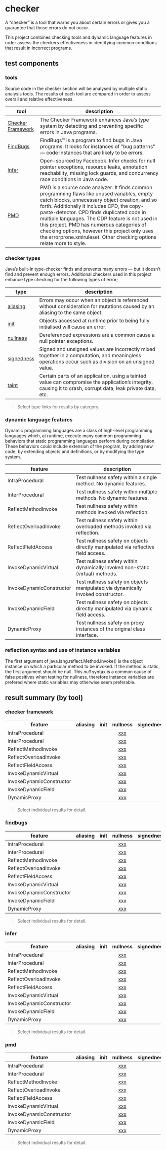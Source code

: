 # checker
A “checker” is a tool that warns you about certain errors or gives you a guarantee that 
those errors do not occur.

This project combines checking tools and dynamic language features in order assess the checkers effectiveness in identifying common conditions that result in incorrect programs.

## test components

### tools

Source code in the checker section will be analysed by multiple static analysis tools. The results 
of each tool are compared in order to assess overall and relative effectiveness.

| tool | description |
| --- | --- |
| [Checker Framework](https://github.com/michaelemery/staticanalysis/tree/master/checker#checker-framework) | The Checker Framework enhances Java’s type system by detecting and preventing specific errors in Java programs. |
| [FindBugs](https://github.com/michaelemery/staticanalysis/tree/master/checker#findbugs) | FindBugs™ is a program to find bugs in Java programs. It looks for instances of "bug patterns" — code instances that are likely to be errors. |
| [Infer](https://github.com/michaelemery/staticanalysis/tree/master/checker#infer) | Open-sourced by Facebook. Infer checks for null pointer exceptions, resource leaks, annotation reachability, missing lock guards, and concurrency race conditions in Java code. |
| [PMD](https://github.com/michaelemery/staticanalysis/tree/master/checker#pmd) | PMD is a source code analyzer. It finds common programming flaws like unused variables, empty catch blocks, unnecessary object creation, and so forth. Additionally it includes CPD, the copy-paste-detector. CPD finds duplicated code in multiple languages. The CDP feature is not used in this project. PMD has numerous categories of checking options, however this project only uses the errorprone.xmlruleset. Other checking options relate more to style. |

### checker types

 Java’s built-in type-checker finds and prevents many errors — but it doesn’t find and prevent enough errors. Additional checkers used in this project enhance type checking for the following types of error;

| type | description |
| --- | --- |
| [aliasing](https://github.com/michaelemery/staticanalysis/tree/master/checker/aliasing) | Errors may occur when an object is referenced without consideration for mutations caused by an aliasing to the same object. |
| [init](https://github.com/michaelemery/staticanalysis/tree/master/checker/init)| Objects accessed at runtime prior to being fully initialised will cause an error. |
| [nullness](https://github.com/michaelemery/staticanalysis/tree/master/checker/nullness)| Dereferenced expressions are a common cause a null pointer exceptions. |
| [signedness](https://github.com/michaelemery/staticanalysis/tree/master/checker/signedness)|Signed and unsigned values are incorrectly mixed together in a computation, and meaningless operations occur such as division on an unsigned value. |
| [taint](https://github.com/michaelemery/staticanalysis/tree/master/checker/taint) | Certain parts of an application, using a tainted value can compromise the application’s integrity, causing it to crash, corrupt data, leak private data, etc. |

> Select type links for results by category.

### dynamic language features

Dynamic programming languages are a class of high-level programming languages which, at runtime, execute many common programming behaviors that static programming languages perform during compilation. These behaviors could include extension of the program, by adding new code, by extending objects and definitions, or by modifying the type system. 

| feature | description |
| --- | --- |
| IntraProcedural | Test nullness safety within a single method. No dynamic features. |
| InterProcedural | Test nullness safety within multiple methods. No dynamic features. |
| ReflectMethodInvoke | Test nullness safety within methods invoked via reflection. |
| ReflectOverloadInvoke | Test nullness safety within overloaded methods invoked via reflection. |
| ReflectFieldAccess | Test nullness safety on objects directly manipulated via reflective field access. |
| InvokeDynamicVirtual | Test nullness safety within dynamically invoked non-static (virtual) methods. |
| InvokeDynamicConstructor | Test nullness safety on objects manipulated via dynamically invoked constructor. |
| InvokeDynamicField | Test nullness safety on objects directly manipulated via dynamic field access. |
| DynamicProxy | Test nullness safety on proxy instances of the original class interface. |

### reflection syntax and use of instance variables

The first argument of java.lang.reflect.Method.invoke() is the object instance on which a particular method to be invoked. If the method is static, the first argument should be null. This *null* syntax is a common cause of false positives when testing for nullness, therefore instance variables are prefered where static variables may otherwise seem preferable. 

## result summary (by tool)

### checker framework

| feature | aliasing | init | nullness | signedness | taint |
| --- | :---: | :---: | :---: | :---: | :---: |
| IntraProcedural |  |  | [xxx](https://github.com/michaelemery/staticanalysis/blob/master/checker/nullness/checkerframework.md#IntraProcedural)  |  |  |
| InterProcedural |  |  | [xxx](https://github.com/michaelemery/staticanalysis/blob/master/checker/nullness/checkerframework.md#InterProcedural) |  |  |
| ReflectMethodInvoke |  |  | [xxx](https://github.com/michaelemery/staticanalysis/blob/master/checker/nullness/checkerframework.md#ReflectMethodInvoke) |  |  |
| ReflectOverloadInvoke |  |  | [xxx](https://github.com/michaelemery/staticanalysis/blob/master/checker/nullness/checkerframework.md#ReflectOverloadInvoke) |  |  |
| ReflectFieldAccess |  |  | [xxx](https://github.com/michaelemery/staticanalysis/blob/master/checker/nullness/checkerframework.md#ReflectFieldAccess) |  |  |
| InvokeDynamicVirtual |  |  | [xxx](https://github.com/michaelemery/staticanalysis/blob/master/checker/nullness/checkerframework.md#InvokeDynamicVirtual) |  |  |
| InvokeDynamicConstructor |  |  | [xxx](https://github.com/michaelemery/staticanalysis/blob/master/checker/nullness/checkerframework.md#InvokeDynamicConstructor) |  |  |
| InvokeDynamicField |  |  | [xxx](https://github.com/michaelemery/staticanalysis/blob/master/checker/nullness/checkerframework.md#InvokeDynamicField) |  |  |
| DynamicProxy |  |  | [xxx](https://github.com/michaelemery/staticanalysis/blob/master/checker/nullness/checkerframework.md#DynamicProxy) |  |  |

> Select individual results for detail.

### findbugs

| feature | aliasing | init | nullness | signedness | taint |
| --- | :---: | :---: | :---: | :---: | :---: |
| IntraProcedural |  |  | [xxx](https://github.com/michaelemery/staticanalysis/blob/master/checker/nullness/findbugs.md#IntraProcedural)  |  |  |
| InterProcedural |  |  | [xxx](https://github.com/michaelemery/staticanalysis/blob/master/checker/nullness/findbugs.md#InterProcedural) |  |  |
| ReflectMethodInvoke |  |  | [xxx](https://github.com/michaelemery/staticanalysis/blob/master/checker/nullness/findbugs.md#ReflectMethodInvoke) |  |  |
| ReflectOverloadInvoke |  |  | [xxx](https://github.com/michaelemery/staticanalysis/blob/master/checker/nullness/findbugs.md#ReflectOverloadInvoke) |  |  |
| ReflectFieldAccess |  |  | [xxx](https://github.com/michaelemery/staticanalysis/blob/master/checker/nullness/findbugs.md#ReflectFieldAccess) |  |  |
| InvokeDynamicVirtual |  |  | [xxx](https://github.com/michaelemery/staticanalysis/blob/master/checker/nullness/findbugs.md#InvokeDynamicVirtual) |  |  |
| InvokeDynamicConstructor |  |  | [xxx](https://github.com/michaelemery/staticanalysis/blob/master/checker/nullness/findbugs.md#InvokeDynamicConstructor) |  |  |
| InvokeDynamicField |  |  | [xxx](https://github.com/michaelemery/staticanalysis/blob/master/checker/nullness/findbugs.md#InvokeDynamicField) |  |  |
| DynamicProxy |  |  | [xxx](https://github.com/michaelemery/staticanalysis/blob/master/checker/nullness/findbugs.md#DynamicProxy) |  |  |

> Select individual results for detail.

### infer

| feature | aliasing | init | nullness | signedness | taint |
| --- | :---: | :---: | :---: | :---: | :---: |
| IntraProcedural |  |  | [xxx](https://github.com/michaelemery/staticanalysis/blob/master/checker/nullness/infer.md#IntraProcedural)  |  |  |
| InterProcedural |  |  | [xxx](https://github.com/michaelemery/staticanalysis/blob/master/checker/nullness/infer.md#InterProcedural) |  |  |
| ReflectMethodInvoke |  |  | [xxx](https://github.com/michaelemery/staticanalysis/blob/master/checker/nullness/infer.md#ReflectMethodInvoke) |  |  |
| ReflectOverloadInvoke |  |  | [xxx](https://github.com/michaelemery/staticanalysis/blob/master/checker/nullness/findbugs.md#ReflectOverloadInvoke) |  |  |
| ReflectFieldAccess |  |  | [xxx](https://github.com/michaelemery/staticanalysis/blob/master/checker/nullness/infer.md#ReflectFieldAccess) |  |  |
| InvokeDynamicVirtual |  |  | [xxx](https://github.com/michaelemery/staticanalysis/blob/master/checker/nullness/infer.md#InvokeDynamicVirtual) |  |  |
| InvokeDynamicConstructor |  |  | [xxx](https://github.com/michaelemery/staticanalysis/blob/master/checker/infer/findbugs.md#InvokeDynamicConstructor) |  |  |
| InvokeDynamicField |  |  | [xxx](https://github.com/michaelemery/staticanalysis/blob/master/checker/nullness/infer.md#InvokeDynamicField) |  |  |
| DynamicProxy |  |  | [xxx](https://github.com/michaelemery/staticanalysis/blob/master/checker/nullness/infer.md#DynamicProxy) |  |  |

> Select individual results for detail.

### pmd

| feature | aliasing | init | nullness | signedness | taint |
| --- | :---: | :---: | :---: | :---: | :---: |
| IntraProcedural |  |  | [xxx](https://github.com/michaelemery/staticanalysis/blob/master/checker/nullness/pmd.md#IntraProcedural)  |  |  |
| InterProcedural |  |  | [xxx](https://github.com/michaelemery/staticanalysis/blob/master/checker/nullness/pmd.md#InterProcedural) |  |  |
| ReflectMethodInvoke |  |  | [xxx](https://github.com/michaelemery/staticanalysis/blob/master/checker/nullness/pmd.md#ReflectMethodInvoke) |  |  |
| ReflectOverloadInvoke |  |  | [xxx](https://github.com/michaelemery/staticanalysis/blob/master/checker/nullness/pmd.md#ReflectOverloadInvoke) |  |  |
| ReflectFieldAccess |  |  | [xxx](https://github.com/michaelemery/staticanalysis/blob/master/checker/nullness/pmd.md#ReflectFieldAccess) |  |  |
| InvokeDynamicVirtual |  |  | [xxx](https://github.com/michaelemery/staticanalysis/blob/master/checker/nullness/pmd.md#InvokeDynamicVirtual) |  |  |
| InvokeDynamicConstructor |  |  | [xxx](https://github.com/michaelemery/staticanalysis/blob/master/checker/nullness/pmd.md#InvokeDynamicConstructor) |  |  |
| InvokeDynamicField |  |  | [xxx](https://github.com/michaelemery/staticanalysis/blob/master/checker/nullness/pmd.md#InvokeDynamicField) |  |  |
| DynamicProxy |  |  | [xxx](https://github.com/michaelemery/staticanalysis/blob/master/checker/nullness/pmd.md#DynamicProxy) |  |  |

> Select individual results for detail.
